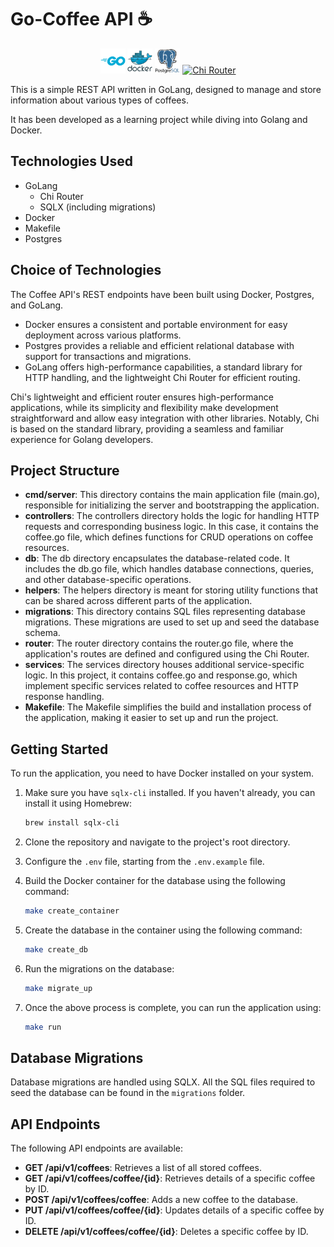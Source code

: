# Go-Coffee API ☕️

<p align="center">
<img src="https://raw.githubusercontent.com/devicons/devicon/master/icons/go/go-original-wordmark.svg" alt="GoLang" width="40" height="40"/>
<img src="https://raw.githubusercontent.com/devicons/devicon/master/icons/docker/docker-original-wordmark.svg" alt="Docker" width="40" height="40"/>
<img src="https://raw.githubusercontent.com/devicons/devicon/master/icons/postgresql/postgresql-original-wordmark.svg" alt="PostgreSQL" width="40" height="40"/>
<a href="https://github.com/go-chi/chi"><img src="https://cdn.rawgit.com/go-chi/chi/master/_examples/chi.svg" alt="Chi Router" width="40" height="40" /></a>
</p>

This is a simple REST API written in GoLang, designed to manage and store information about various types of coffees.

It has been developed as a learning project while diving into Golang and Docker.

## Technologies Used

-   GoLang
    -   Chi Router
    -   SQLX (including migrations)
-   Docker
-   Makefile
-   Postgres

## Choice of Technologies

The Coffee API's REST endpoints have been built using Docker, Postgres, and GoLang.

-   Docker ensures a consistent and portable environment for easy deployment across various platforms.
-   Postgres provides a reliable and efficient relational database with support for transactions and migrations.
-   GoLang offers high-performance capabilities, a standard library for HTTP handling, and the lightweight Chi Router for efficient routing.

Chi's lightweight and efficient router ensures high-performance applications, while its simplicity and flexibility make development straightforward and allow easy integration with other libraries. Notably, Chi is based on the standard library, providing a seamless and familiar experience for Golang developers.

## Project Structure

-   **cmd/server**: This directory contains the main application file (main.go), responsible for initializing the server and bootstrapping the application.
-   **controllers**: The controllers directory holds the logic for handling HTTP requests and corresponding business logic. In this case, it contains the coffee.go file, which defines functions for CRUD operations on coffee resources.
-   **db**: The db directory encapsulates the database-related code. It includes the db.go file, which handles database connections, queries, and other database-specific operations.
-   **helpers**: The helpers directory is meant for storing utility functions that can be shared across different parts of the application.
-   **migrations**: This directory contains SQL files representing database migrations. These migrations are used to set up and seed the database schema.
-   **router**: The router directory contains the router.go file, where the application's routes are defined and configured using the Chi Router.
-   **services**: The services directory houses additional service-specific logic. In this project, it contains coffee.go and response.go, which implement specific services related to coffee resources and HTTP response handling.
-   **Makefile**: The Makefile simplifies the build and installation process of the application, making it easier to set up and run the project.

## Getting Started

To run the application, you need to have Docker installed on your system.

1. Make sure you have `sqlx-cli` installed. If you haven't already, you can install it using Homebrew:

    ```bash
    brew install sqlx-cli
    ```

2. Clone the repository and navigate to the project's root directory.

3. Configure the `.env` file, starting from the `.env.example` file.

4. Build the Docker container for the database using the following command:

    ```bash
    make create_container
    ```

5. Create the database in the container using the following command:

    ```bash
    make create_db
    ```

6. Run the migrations on the database:

    ```bash
    make migrate_up
    ```

7. Once the above process is complete, you can run the application using:

    ```bash
    make run
    ``` 

## Database Migrations

Database migrations are handled using SQLX. All the SQL files required to seed the database can be found in the `migrations` folder.

## API Endpoints

The following API endpoints are available:

-   **GET /api/v1/coffees**: Retrieves a list of all stored coffees.
-   **GET /api/v1/coffees/coffee/{id}**: Retrieves details of a specific coffee by ID.
-   **POST /api/v1/coffees/coffee**: Adds a new coffee to the database.
-   **PUT /api/v1/coffees/coffee/{id}**: Updates details of a specific coffee by ID.
-   **DELETE /api/v1/coffees/coffee/{id}**: Deletes a specific coffee by ID.